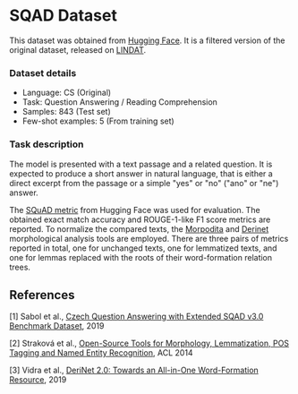 # SQAD Dataset

This dataset was obtained from [Hugging Face](https://huggingface.co/datasets/fewshot-goes-multilingual/cs_squad-3.0). It is a filtered version of the original dataset, released on [LINDAT](https://lindat.cz/repository/xmlui/handle/11234/1-3069).

### Dataset details

- Language: CS (Original)
- Task: Question Answering / Reading Comprehension
- Samples: 843 (Test set)
- Few-shot examples: 5 (From training set)

### Task description

The model is presented with a text passage and a related question. It is expected to produce a short answer in natural language, that is either a direct excerpt from the passage or a simple "yes" or "no" ("ano" or "ne") answer.

The [SQuAD metric](https://huggingface.co/spaces/evaluate-metric/squad) from Hugging Face was used for evaluation. The obtained exact match accuracy and ROUGE-1-like F1 score metrics are reported. To normalize the compared texts, the [Morpodita](https://ufal.mff.cuni.cz/morphodita) and [Derinet](https://ufal.mff.cuni.cz/derinet) morphological analysis tools are employed. There are three pairs of metrics reported in total, one for unchanged texts, one for lemmatized texts, and one for lemmas replaced with the roots of their word-formation relation trees.

## References

[1] Sabol et al., [Czech Question Answering with Extended SQAD v3.0 Benchmark Dataset](https://nlp.fi.muni.cz/raslan/2019/paper14-medved.pdf), 2019

[2] Straková et al., [Open-Source Tools for Morphology, Lemmatization, POS Tagging and Named Entity Recognition](https://aclanthology.org/P14-5003), ACL 2014

[3] Vidra et al., [DeriNet 2.0: Towards an All-in-One Word-Formation Resource](https://aclanthology.org/W19-8510), 2019
